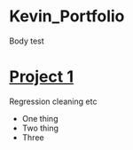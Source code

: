 # Kevin_Portfolio
Body test


# [Project 1](https://github.com/k-x-h/Sentiment-Analysis)
Regression cleaning etc

+ One thing
+ Two thing
+ Three


[](https://github.com/k-x-h/Kevin_Portfolio/blob/main/images/graph.png)
